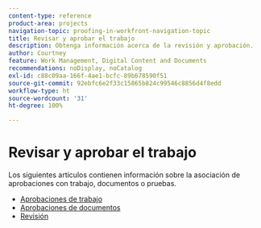 ```yaml
---
content-type: reference
product-area: projects
navigation-topic: proofing-in-workfront-navigation-topic
title: Revisar y aprobar el trabajo
description: Obtenga información acerca de la revisión y aprobación.
author: Courtney
feature: Work Management, Digital Content and Documents
recommendations: noDisplay, noCatalog
exl-id: c88c09aa-166f-4ae1-bcfc-89b678590f51
source-git-commit: 92ebfc6e2f33c15865b824c99546c8856d4f8edd
workflow-type: ht
source-wordcount: '31'
ht-degree: 100%

---
```


# Revisar y aprobar el trabajo

Los siguientes artículos contienen información sobre la asociación de aprobaciones con trabajo, documentos o pruebas.

<!-- * [Limited document and proof decision for non-paid users overview](/help/quicksilver/review-and-approve-work/proof-doc-decision-limits.md) -->
* [Aprobaciones de trabajo](../review-and-approve-work/manage-approvals/manage-approvals.md)
* [Aprobaciones de documentos](../review-and-approve-work/document-reviews-and-approvals/document-reviews-and-approvals.md)
* [Revisión](../review-and-approve-work/proofing/proofing.md)

